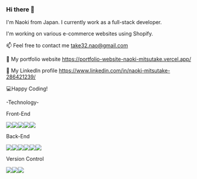 ### Hi there 👋

I'm Naoki from Japan. I currently work as a full-stack developer.

I'm working on various e-commerce websites using Shopify.

📫 Feel free to contact me take32.nao@gmail.com

🔗 My portfolio website https://portfolio-website-naoki-mitsutake.vercel.app/

🔗 My LinkedIn profile https://www.linkedin.com/in/naoki-mitsutake-286421239/


💻Happy Coding!


-Technology-

Front-End

<img src="https://img.shields.io/badge/-Html5-f2f2f2.svg?logo=html5&style=for-the-badge"><img src="https://img.shields.io/badge/-Css3-1572B6.svg?logo=css3&style=for-the-badge"><img src="https://img.shields.io/badge/-Javascript-f2f2f2.svg?logo=javascript&style=for-the-badge"><img src="https://img.shields.io/badge/-React-f2f2f2.svg?logo=react&style=for-the-badge"><img src="https://img.shields.io/badge/-Shopify-F2F2F2.svg?logo=Shopify&style=for-the-badge">

Back-End

<img src="https://img.shields.io/badge/-Php-111111.svg?logo=php&style=for-the-badge"><img src="https://img.shields.io/badge/-Node.js-111111.svg?logo=node.js&style=for-the-badge"><img src="https://img.shields.io/badge/-Express-111111.svg?logo=Express&style=for-the-badge"><img src="https://img.shields.io/badge/-Laravel-111111.svg?logo=laravel&style=for-the-badge"><img src="https://img.shields.io/badge/-Mysql-111111.svg?logo=mysql&style=for-the-badge"><img src="https://img.shields.io/badge/-Mongodb-111111.svg?logo=mongodb&style=for-the-badge">

Version Control

<img src="https://img.shields.io/badge/-Git-FFAC59.svg?logo=git&style=for-the-badge"><img src="https://img.shields.io/badge/-Github-181717.svg?logo=github&style=for-the-badge"><img src="https://img.shields.io/badge/-Sourcetree-454e70.svg?logo=Sourcetree&style=for-the-badge">
